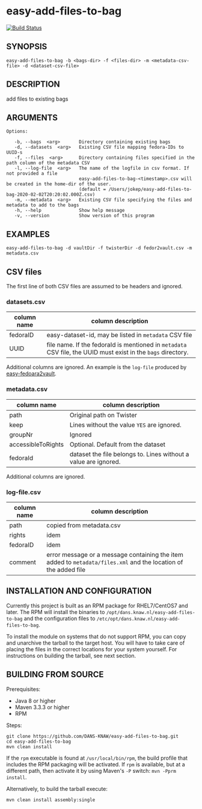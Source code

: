 easy-add-files-to-bag
===========
[![Build Status](https://travis-ci.org/DANS-KNAW/easy-add-files-to-bag.png?branch=master)](https://travis-ci.org/DANS-KNAW/easy-add-files-to-bag)

<!-- Remove this comment and extend the descriptions below -->


SYNOPSIS
--------

    easy-add-files-to-bag -b <bags-dir> -f <files-dir> -m <metadata-csv-file> -d <dataset-csv-file>


DESCRIPTION
-----------

add files to existing bags


ARGUMENTS
---------

    Options:

       -b, --bags  <arg>       Directory containing existing bags
       -d, --datasets  <arg>   Existing CSV file mapping fedora-IDs to UUID-s
       -f, --files  <arg>      Directory containing files specified in the path column of the metadata CSV
       -l, --log-file  <arg>   The name of the logfile in csv format. If not provided a file
                               easy-add-files-to-bag-<timestamp>.csv will be created in the home-dir of the user.
                               (default = /Users/jokep/easy-add-files-to-bag-2020-02-02T20:20:02.000Z.csv)
       -m, --metadata  <arg>   Existing CSV file specifying the files and metadata to add to the bags
       -h, --help              Show help message
       -v, --version           Show version of this program

EXAMPLES
--------

    easy-add-files-to-bag -d vaultDir -f twisterDir -d fedor2vault.csv -m metadata.csv

CSV files
---------

The first line of both CSV files are assumed to be headers and ignored.

### datasets.csv

| column name | column description |
|-------------|--------------------|
| fedoraID    | easy-dataset-id, may be listed in `metadata` CSV file |
| UUID        | file name. If the fedoraId is mentioned in `metadata` CSV file, the UUID must exist in the `bags` directory. |

Additional columns are ignored.
An example is the `log-file` produced by [easy-fedoara2vault](https://github.com/DANS-KNAW/easy-fedora2vault#resulting-files).

### metadata.csv

| column name        | column description |
|--------------------|--------------------|
| path               | Original path on Twister |
| keep               | Lines without the value `YES` are ignored. |
| groupNr            | Ignored |
| accessibleToRights | Optional. Default from the dataset |
| fedoraId           | dataset the file belongs to. Lines without a value are ignored. |

Additional columns are ignored.

### log-file.csv

| column name | column description |
|-------------|--------------------|
| path        | copied from metadata.csv |
| rights      | idem |
| fedoraID    | idem |
| comment     | error message or a message containing the item added to `metadata/files.xml` and the location of the added file |

INSTALLATION AND CONFIGURATION
------------------------------
Currently this project is built as an RPM package for RHEL7/CentOS7 and later. The RPM will install the binaries to
`/opt/dans.knaw.nl/easy-add-files-to-bag` and the configuration files to `/etc/opt/dans.knaw.nl/easy-add-files-to-bag`. 

To install the module on systems that do not support RPM, you can copy and unarchive the tarball to the target host.
You will have to take care of placing the files in the correct locations for your system yourself. For instructions
on building the tarball, see next section.

BUILDING FROM SOURCE
--------------------
Prerequisites:

* Java 8 or higher
* Maven 3.3.3 or higher
* RPM

Steps:
    
    git clone https://github.com/DANS-KNAW/easy-add-files-to-bag.git
    cd easy-add-files-to-bag 
    mvn clean install

If the `rpm` executable is found at `/usr/local/bin/rpm`, the build profile that includes the RPM 
packaging will be activated. If `rpm` is available, but at a different path, then activate it by using
Maven's `-P` switch: `mvn -Pprm install`.

Alternatively, to build the tarball execute:

    mvn clean install assembly:single
